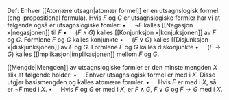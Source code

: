 Def:
Enhver [[Atomære utsagn|atomær formel]] er en utsagnslogisk formel (eng. propositional formula). Hvis $F$ og $G$ er utsagnslogiske formler har vi at følgende også er utsagnslogiske fomler:
$\bullet\quad$ $\neg F$  kalles [[Negasjon x|negasjonen]] til $F$
$\bullet\quad$ $(F\wedge G)$ kalles [[Konjunksjon x|konjuksjonen]] av $F$ og $G$. Formlene $F$ og $G$ kalles konjunkte
$\bullet\quad$ $(F\vee G)$ kalles [[Disjunksjon x|diskjunksjonen]] av $F$ og $G$. Formlene $F$ og $G$ kalles diskonjunkte
$\bullet\quad$ $(F\rightarrow G)$ kalles [[Implikasjon|implikasjonen]] mellom $F$ og $G$. 

[[Mengde|Mengden]] av utsagnslogiske formler er den minste mengden $X$ slik at følgende holder:
$\bullet\quad$ Enhver utsagnslogisk formel er med i $X$. Disse utgjør basismengden og kalles atomære formler.
$\bullet\quad$ Hvis $F$ er med i $X$, så er $\neg F$ med i $X$.
$\bullet\quad$ Hvis $F$ og $G$ er med i $X$, er $F\wedge G$, $F\vee G$ og $F\rightarrow G$ med i $X$.

